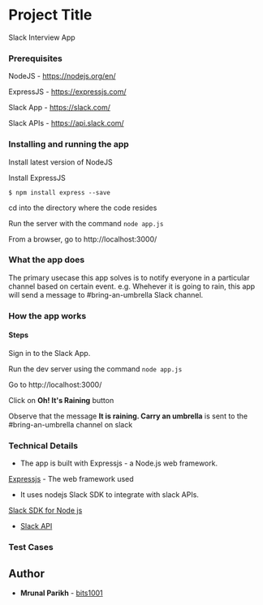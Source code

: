 # Project Title

Slack Interview App

### Prerequisites

NodeJS - https://nodejs.org/en/

ExpressJS - https://expressjs.com/

Slack App - https://slack.com/

Slack APIs - https://api.slack.com/


### Installing and running the app
Install latest version of NodeJS

Install ExpressJS 
```
$ npm install express --save
```
cd into the directory where the code resides

Run the server with the command `node app.js`

From a browser, go to http://localhost:3000/

### What the app does
The primary usecase this app solves is to notify everyone in a particular channel based on certain event.
e.g. Whehever it is going to rain, this app will send a message to #bring-an-umbrella Slack channel. 

### How the app works
#### Steps

Sign in to the Slack App.

Run the dev server using the command `node app.js`

Go to http://localhost:3000/

Click on **Oh! It's Raining** button

Observe that the message **It is raining. Carry an umbrella** is sent to the #bring-an-umbrella channel on slack


### Technical Details
* The app is built with Expressjs - a Node.js web framework. 

[Expressjs](https://expressjs.com/) - The web framework used

* It uses nodejs Slack SDK to integrate with slack APIs. 

[Slack SDK for Node js](https://slackapi.github.io/node-slack-sdk)

* [Slack API](https://api.slack.com/)


### Test Cases


## Author

* **Mrunal Parikh** - [bits1001](https://github.com/bits1001/slack-api-interview)
